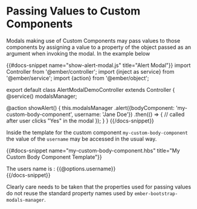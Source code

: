 # Passing Values to Custom Components

Modals making use of Custom Components may pass values to those components by assigning a value to a property of the object passed as an argument when invoking the modal. In the example below

 
{{#docs-snippet name="show-alert-modal.js" title="Alert Modal"}}
import Controller from '@ember/controller';
import {inject as service} from '@ember/service';
import {action} from '@ember/object';

export default class AlertModalDemoController extends Controller {
  @service()
  modalsManager;

  @action
  showAlert() {
    this.modalsManager
      .alert({bodyComponent: 'my-custom-body-component', username: 'Jane Doe'})
      .then(() => {
        // called after user clicks "Yes" in the modal
      });
  }
}
{{/docs-snippet}}

Inside the template for the custom component `my-custom-body-component` the value of the `username` may be accessed in the usual way.

{{#docs-snippet name="my-custom-body-component.hbs" title="My Custom Body Component Template"}}
<div>
The users name is : {{@options.username}}
</div>
{{/docs-snippet}}

Clearly care needs to be taken that the properties used for passing values do not reuse the standard property names used by `ember-bootstrap-modals-manager`. 
